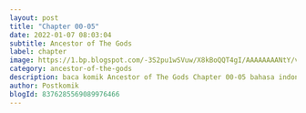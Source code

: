 ```yaml
---
layout: post 
title: "Chapter 00-05"
date: 2022-01-07 08:03:04
subtitle: Ancestor of The Gods
label: chapter
image: https://1.bp.blogspot.com/-3S2pu1wSVuw/X8kBoQQT4gI/AAAAAAAANtY/vsm59LtbZN8o9un85hFkqrx2RWBuslPzACLcBGAsYHQ/s72-c/ancestor-of-the-gods-188904-hfdXWKPb.jpg
category: ancestor-of-the-gods
description: baca komik Ancestor of The Gods Chapter 00-05 bahasa indonesia 
author: Postkomik
blogId: 8376285569089976466
---
```

